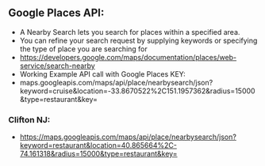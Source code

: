 ## Google Places API:
- A Nearby Search lets you search for places within a specified area.
- You can refine your search request by supplying keywords or specifying the type of place you are searching for
- https://developers.google.com/maps/documentation/places/web-service/search-nearby
- Working Example API call with Google Places KEY: 
- maps.googleapis.com/maps/api/place/nearbysearch/json?keyword=cruise&location=-33.8670522%2C151.1957362&radius=15000&type=restaurant&key=
### Clifton NJ: 
- https://maps.googleapis.com/maps/api/place/nearbysearch/json?keyword=restaurant&location=40.865664%2C-74.161318&radius=15000&type=restaurant&key=
